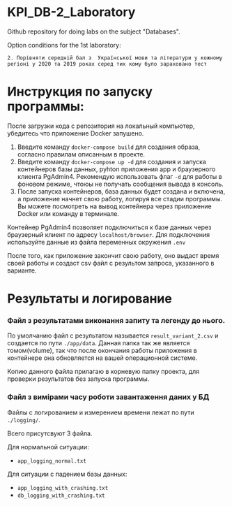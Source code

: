 # KPI_DB-2_Laboratory

Github repository for doing labs on the subject "Databases". 

Option conditions for the 1st laboratory:

`2. Порівняти середній бал з 
Української мови та літератури у кожному регіоні
у 2020 та 2019 роках серед тих кому було зараховано тест`

# Инструкция по запуску программы:

После загрузки кода с репозитория на локальный компьютер, убедитесь что приложение Docker запушено.
1. Введите команду `docker-compose build` для создания образа, согласно правилам описанным в проекте.
2. Введите команду `docker-compose up -d` для создания и запуска контейнеров базы данных, pyhton приложения app и браузерного клиента PgAdmin4. Рекомендую использовать флаг `-d` для работы в фоновом режиме, чтоюы не получать сообщения вывода в консоль. 
3. После запуска контейнеров, база данных будет создана и включена, а приложение начнет свою работу, логируя все стадии программы. Вы можете посмотреть на вывод контейнера через приложение Docker или команду в терминале.

Контейнер PgAdmin4 позволяет подключиться к базе данных через браузерный клиент по адресу `localhost/browser`. Для подключения используйте данные из файла переменных окружения `.env`

После того, как приложение закончит свою работу, оно выдаст время своей работы и создаст csv файл с результом запроса, указанного в варианте. 

# Результаты и логирование
### Файл з результатами виконання запиту та легенду до нього.

По умолчанию файл с результатом называется `result_variant_2.csv` и создается по пути `./app/data`. Данная папка так же является томом(volume), так что после окончания работы приложения в контейнере она обновляется на вашей операционной системе. 

Копию данного файла прилагаю в корневую папку проекта, для проверки результатов без запуска программы. 

### Файл з вимірами часу роботи завантаження даних у БД

Файлы с логированием и измерением времени лежат по пути `./logging/`. 

Всего присутсвуют 3 файла.

Для нормальной ситуации:
- `app_logging_normal.txt` 

Для ситуации с падением базы данных:
- `app_logging_with_crashing.txt`
- `db_logging_with_crashing.txt`
